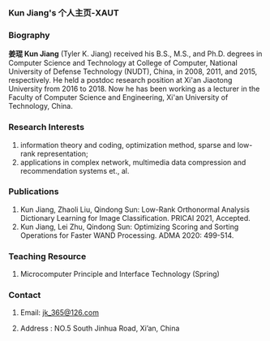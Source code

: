 ### Kun Jiang's 个人主页-XAUT

### Biography
**姜琨 Kun Jiang** (Tyler K. Jiang) received his B.S., M.S., and Ph.D. degrees in Computer Science and Technology at College of Computer, National University of Defense Technology (NUDT), China, in 2008, 2011, and 2015, respectively. He held a postdoc research position at Xi'an Jiaotong University from 2016 to 2018. Now he has been working as a lecturer in the Faculty of Computer Science and Engineering, Xi'an University of Technology, China. 

### Research Interests
1. information theory and coding, optimization method, sparse and low-rank representation; 
2. applications in complex network, multimedia data compression and recommendation systems et., al.

### Publications
1. Kun Jiang, Zhaoli Liu, Qindong Sun: Low-Rank Orthonormal Analysis Dictionary Learning for Image Classification. PRICAI 2021, Accepted.
2. Kun Jiang, Lei Zhu, Qindong Sun: Optimizing Scoring and Sorting Operations for Faster WAND Processing. ADMA 2020: 499-514.



### Teaching Resource
1. Microcomputer Principle and Interface Technology (Spring)


### Contact

1. Email: jk_365@126.com

2. Address : NO.5 South Jinhua Road, Xi’an, China
